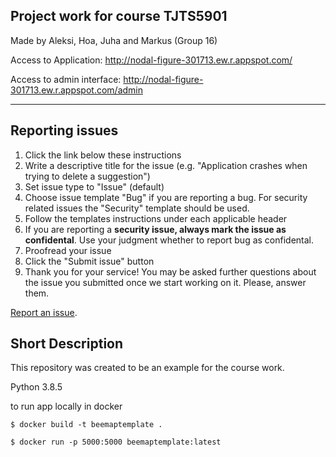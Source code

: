 ## Project work for course **TJTS5901**

Made by Aleksi, Hoa, Juha and Markus (Group 16)


Access to Application: http://nodal-figure-301713.ew.r.appspot.com/

Access to admin interface: http://nodal-figure-301713.ew.r.appspot.com/admin

---

## Reporting issues

1. Click the link below these instructions
2. Write a descriptive title for the issue (e.g. "Application crashes when trying to delete a suggestion")
3. Set issue type to "Issue" (default)
4. Choose issue template "Bug" if you are reporting a bug. For security related issues the "Security" template should be used.
5. Follow the templates instructions under each applicable header
6. If you are reporting a **security issue, always mark the issue as confidental**. Use your judgment whether to report bug as confidental.
7. Proofread your issue
8. Click the "Submit issue" button
9. Thank you for your service! You may be asked further questions about the issue you submitted once we start working on it. Please, answer them.

[Report an issue](https://gitlab.jyu.fi/beeware/beemapbeeware/-/issues/new).

## Short Description

This repository was created to be an example for the course work.

Python 3.8.5

to run app locally in docker

`$ docker build -t beemaptemplate .`

`$ docker run -p 5000:5000 beemaptemplate:latest`
